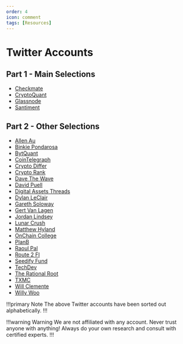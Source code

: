 ```yaml
---
order: 4
icon: comment
tags: [Resources]
---
```

# Twitter Accounts

## **Part 1 - Main Selections**

- [Checkmate](https://twitter.com/_Checkmatey_)
- [CryptoQuant](https://twitter.com/cryptoquant_com)
- [Glassnode](https://twitter.com/glassnode)
- [Santiment](https://twitter.com/santimentfeed)

## **Part 2 - Other Selections**

- [Allen Au](https://twitter.com/AllenAu11)
- [Binkie Pondarosa](https://twitter.com/BinkiePondarosa)
- [BytQuant](https://twitter.com/BytQuant)
- [CoinTelegraph](https://twitter.com/Cointelegraph)
- [Crypto Differ](https://twitter.com/CryptoDiffer)
- [Crypto Rank](https://twitter.com/CryptoRank_io)
- [Dave The Wave](https://twitter.com/davthewave)
- [David Puell](https://twitter.com/kenoshaking)
- [Digital Assets Threads](https://twitter.com/arcane_tiger)
- [Dylan LeClair](https://twitter.com/DylanLeClair)
- [Gareth Soloway](https://twitter.com/GarethSoloway)
- [Gert Van Lagen](https://twitter.com/GertvanLagen)
- [Jordan Lindsey](https://twitter.com/jclcapital)
- [Lunar Crush](https://twitter.com/LunarCRUSH)
- [Matthew Hyland](https://twitter.com/Parabolic_Matt)
- [OnChain College](https://twitter.com/OnChainCollege)
- [PlanB](https://twitter.com/100trillionUSD)
- [Raoul Pal](https://twitter.com/RaoulGMI)
- [Route 2 FI](https://twitter.com/Route2FI)
- [Seedify Fund](https://twitter.com/SeedifyFund)
- [TechDev](https://twitter.com/TechDev_52)
- [The Rational Root](https://twitter.com/therationalroot)
- [TXMC](https://twitter.com/TXMCtrades)
- [Will Clemente](https://twitter.com/WClementeIII)
- [Willy Woo](https://twitter.com/woonomic)

!!!primary Note
The above Twitter accounts have been sorted out alphabetically.
!!!

!!!warning Warning
We are not affiliated with any account. Never trust anyone with anything! Always do your own research and consult with certified experts.
!!!